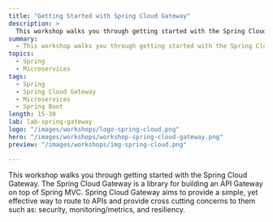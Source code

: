 ```yaml
---
title: "Getting Started with Spring Cloud Gateway"
description: >
  This workshop walks you through getting started with the Spring Cloud Gateway.
summary:
  - This workshop walks you through getting started with the Spring Cloud Gateway.
topics:
  - Spring
  - Microservices
tags:
  - Spring
  - Spring Cloud Gateway
  - Microservices
  - Spring Boot
length: 15-30
lab: lab-spring-gateway
logo: "/images/workshops/logo-spring-cloud.png"
hero: "/images/workshops/workshop-spring-cloud-gateway.png"
preview: "/images/workshops/img-spring-cloud.png"

---
```


This workshop walks you through getting started with the Spring Cloud Gateway. The Spring Cloud Gateway is a library for building an API Gateway on top of Spring MVC. Spring Cloud Gateway aims to provide a simple, yet effective way to route to APIs and provide cross cutting concerns to them such as: security, monitoring/metrics, and resiliency.
